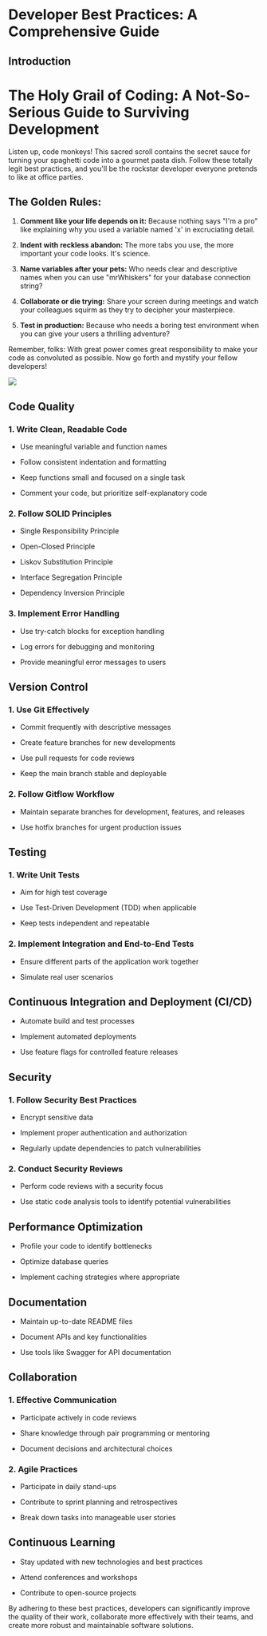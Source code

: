 # Developer Best Practices: A Comprehensive Guide

## Introduction

# The Holy Grail of Coding: A Not-So-Serious Guide to Surviving Development

Listen up, code monkeys! This sacred scroll contains the secret sauce for turning your spaghetti code into a gourmet pasta dish. Follow these totally legit best practices, and you'll be the rockstar developer everyone pretends to like at office parties.

## The Golden Rules:

1. **Comment like your life depends on it:** Because nothing says "I'm a pro" like explaining why you used a variable named 'x' in excruciating detail.

2. **Indent with reckless abandon:** The more tabs you use, the more important your code looks. It's science.

3. **Name variables after your pets:** Who needs clear and descriptive names when you can use "mrWhiskers" for your database connection string?

4. **Collaborate or die trying:** Share your screen during meetings and watch your colleagues squirm as they try to decipher your masterpiece.

5. **Test in production:** Because who needs a boring test environment when you can give your users a thrilling adventure?

Remember, folks: With great power comes great responsibility to make your code as convoluted as possible. Now go forth and mystify your fellow developers!

![](upload)

## Code Quality

### 1. Write Clean, Readable Code

* Use meaningful variable and function names

* Follow consistent indentation and formatting

* Keep functions small and focused on a single task

* Comment your code, but prioritize self-explanatory code

### 2. Follow SOLID Principles

* Single Responsibility Principle

* Open-Closed Principle

* Liskov Substitution Principle

* Interface Segregation Principle

* Dependency Inversion Principle

### 3. Implement Error Handling

* Use try-catch blocks for exception handling

* Log errors for debugging and monitoring

* Provide meaningful error messages to users

## Version Control

### 1. Use Git Effectively

* Commit frequently with descriptive messages

* Create feature branches for new developments

* Use pull requests for code reviews

* Keep the main branch stable and deployable

### 2. Follow Gitflow Workflow

* Maintain separate branches for development, features, and releases

* Use hotfix branches for urgent production issues

## Testing

### 1. Write Unit Tests

* Aim for high test coverage

* Use Test-Driven Development (TDD) when applicable

* Keep tests independent and repeatable

### 2. Implement Integration and End-to-End Tests

* Ensure different parts of the application work together

* Simulate real user scenarios

## Continuous Integration and Deployment (CI/CD)

* Automate build and test processes

* Implement automated deployments

* Use feature flags for controlled feature releases

## Security

### 1. Follow Security Best Practices

* Encrypt sensitive data

* Implement proper authentication and authorization

* Regularly update dependencies to patch vulnerabilities

### 2. Conduct Security Reviews

* Perform code reviews with a security focus

* Use static code analysis tools to identify potential vulnerabilities

## Performance Optimization

* Profile your code to identify bottlenecks

* Optimize database queries

* Implement caching strategies where appropriate

## Documentation

* Maintain up-to-date README files

* Document APIs and key functionalities

* Use tools like Swagger for API documentation

## Collaboration

### 1. Effective Communication

* Participate actively in code reviews

* Share knowledge through pair programming or mentoring

* Document decisions and architectural choices

### 2. Agile Practices

* Participate in daily stand-ups

* Contribute to sprint planning and retrospectives

* Break down tasks into manageable user stories

## Continuous Learning

* Stay updated with new technologies and best practices

* Attend conferences and workshops

* Contribute to open-source projects

By adhering to these best practices, developers can significantly improve the quality of their work, collaborate more effectively with their teams, and create more robust and maintainable software solutions.
